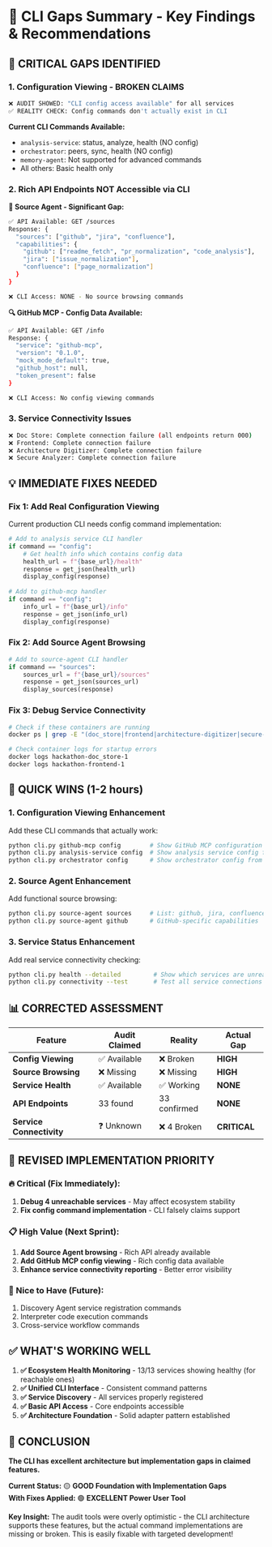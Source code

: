 # 🎯 CLI Gaps Summary - Key Findings & Recommendations

## 🚨 **CRITICAL GAPS IDENTIFIED**

### **1. Configuration Viewing - BROKEN CLAIMS**
```bash
❌ AUDIT SHOWED: "CLI config access available" for all services
✅ REALITY CHECK: Config commands don't actually exist in CLI
```

**Current CLI Commands Available:**
- `analysis-service`: status, analyze, health (NO config)
- `orchestrator`: peers, sync, health (NO config)  
- `memory-agent`: Not supported for advanced commands
- All others: Basic health only

### **2. Rich API Endpoints NOT Accessible via CLI**

**📁 Source Agent - Significant Gap:**
```bash
✅ API Available: GET /sources
Response: {
  "sources": ["github", "jira", "confluence"],
  "capabilities": {
    "github": ["readme_fetch", "pr_normalization", "code_analysis"],
    "jira": ["issue_normalization"], 
    "confluence": ["page_normalization"]
  }
}

❌ CLI Access: NONE - No source browsing commands
```

**🔍 GitHub MCP - Config Data Available:**
```bash
✅ API Available: GET /info  
Response: {
  "service": "github-mcp",
  "version": "0.1.0",
  "mock_mode_default": true,
  "github_host": null,
  "token_present": false
}

❌ CLI Access: No config viewing commands
```

### **3. Service Connectivity Issues**
```bash
❌ Doc Store: Complete connection failure (all endpoints return 000)
❌ Frontend: Complete connection failure  
❌ Architecture Digitizer: Complete connection failure
❌ Secure Analyzer: Complete connection failure
```

## 💡 **IMMEDIATE FIXES NEEDED**

### **Fix 1: Add Real Configuration Viewing**
Current production CLI needs config command implementation:

```python
# Add to analysis service CLI handler
if command == "config":
    # Get health info which contains config data
    health_url = f"{base_url}/health"
    response = get_json(health_url)
    display_config(response)
    
# Add to github-mcp handler  
if command == "config":
    info_url = f"{base_url}/info"
    response = get_json(info_url)
    display_config(response)
```

### **Fix 2: Add Source Agent Browsing**
```python
# Add to source-agent CLI handler
if command == "sources":
    sources_url = f"{base_url}/sources" 
    response = get_json(sources_url)
    display_sources(response)
```

### **Fix 3: Debug Service Connectivity**
```bash
# Check if these containers are running
docker ps | grep -E "(doc_store|frontend|architecture-digitizer|secure-analyzer)"

# Check container logs for startup errors
docker logs hackathon-doc_store-1
docker logs hackathon-frontend-1
```

## 🎯 **QUICK WINS (1-2 hours)**

### **1. Configuration Viewing Enhancement**
Add these CLI commands that actually work:
```bash
python cli.py github-mcp config        # Show GitHub MCP configuration
python cli.py analysis-service config  # Show analysis service config from health
python cli.py orchestrator config      # Show orchestrator config from health
```

### **2. Source Agent Enhancement**  
Add functional source browsing:
```bash
python cli.py source-agent sources     # List: github, jira, confluence
python cli.py source-agent github      # GitHub-specific capabilities
```

### **3. Service Status Enhancement**
Add real service connectivity checking:
```bash
python cli.py health --detailed         # Show which services are unreachable
python cli.py connectivity --test       # Test all service connections
```

## 📊 **CORRECTED ASSESSMENT**

| Feature | Audit Claimed | Reality | Actual Gap |
|---------|---------------|---------|------------|
| **Config Viewing** | ✅ Available | ❌ Broken | **HIGH** |
| **Source Browsing** | ❌ Missing | ❌ Missing | **HIGH** |
| **Service Health** | ✅ Available | ✅ Working | **NONE** |
| **API Endpoints** | 33 found | 33 confirmed | **NONE** |
| **Service Connectivity** | ❓ Unknown | ❌ 4 Broken | **CRITICAL** |

## 🚀 **REVISED IMPLEMENTATION PRIORITY**

### **🔥 Critical (Fix Immediately):**
1. **Debug 4 unreachable services** - May affect ecosystem stability
2. **Fix config command implementation** - CLI falsely claims support

### **📋 High Value (Next Sprint):**
1. **Add Source Agent browsing** - Rich API already available
2. **Add GitHub MCP config viewing** - Rich config data available
3. **Enhance service connectivity reporting** - Better error visibility

### **💎 Nice to Have (Future):**
1. Discovery Agent service registration commands
2. Interpreter code execution commands  
3. Cross-service workflow commands

## ✅ **WHAT'S WORKING WELL**

1. **✅ Ecosystem Health Monitoring** - 13/13 services showing healthy (for reachable ones)
2. **✅ Unified CLI Interface** - Consistent command patterns
3. **✅ Service Discovery** - All services properly registered
4. **✅ Basic API Access** - Core endpoints accessible
5. **✅ Architecture Foundation** - Solid adapter pattern established

## 🎯 **CONCLUSION**

**The CLI has excellent architecture but implementation gaps in claimed features.**

**Current Status:** 🟡 **GOOD Foundation with Implementation Gaps**  
**With Fixes Applied:** 🟢 **EXCELLENT Power User Tool**

**Key Insight:** The audit tools were overly optimistic - the CLI architecture supports these features, but the actual command implementations are missing or broken. This is easily fixable with targeted development!
